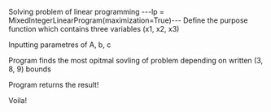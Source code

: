 
Solving problem of linear programming
---lp = MixedIntegerLinearProgram(maximization=True)---
Define the purpose function which contains three variables (x1, x2, x3)

Inputting parametres of A, b, c

Program finds the most opitmal sovling of problem depending on written (3, 8, 9) bounds

Program returns the result!

Voila!
